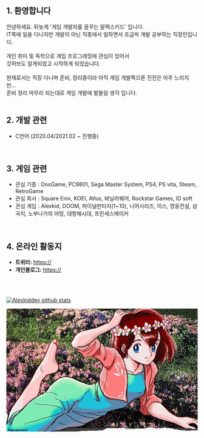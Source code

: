 


## 1. 환영합니다

안녕하세요. 뒤늦게 '게임 개발자를 꿈꾸는 알렉스키드' 입니다.<br>
IT쪽에 일을 다니지만 개발이 아닌 직종에서 일하면서 조금씩 개발 공부하는 직장인입니다.<br>
<br>
개인 취미 및 독학으로 게임 프로그래밍에 관심이 있어서 <br>
깃허브도 알게되었고 시작하게 되었습니다.<br>
<br>
현재로서는 직장 다니며 준비, 정리중이라 아직 게임 개발쪽으론 진전은 아주 느리지만... <br> 
준비 정리 마무리 되는대로 게임 개발에 발들일 생각 입니다.<br>
<br>

## 2. 개발 관련
* C언어 (2020.04/2021.02 ~ 진행중)
<br>

## 3. 게임 관련 
* 관심 기종 : DosGame, PC9801, Sega Master System, PS4, PS vita, Steam, RetroGame
* 관심 회사 : Square Enix, KOEI, Atlus, 바닐라웨어, Rockstar Games, ID soft
* 관심 게임 : Alexkid, DOOM, 파이널판타지(1~10), 니어시리즈, 이스, 영웅전설,
              삼국지, 노부나가의 야망, 대항해시대, 프린세스메이커
<br>

## 4. 온라인 활동지
* **트위터:** <https://>
* **개인블로그:** <https://>



<br>
<br>


[![Alexkiddev github stats](https://github-readme-stats.vercel.app/api?username=alexkiddev)](https://github.com/anuraghazra/github-readme-stats)

![대문](https://github.com/alexkiddev/alexkiddev/blob/master/mainpic.jpg)
